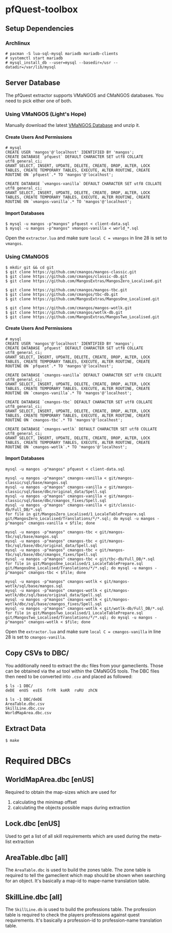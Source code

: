 # pfQuest-toolbox

## Setup Dependencies
### Archlinux

    # pacman -S lua-sql-mysql mariadb mariadb-clients
    # systemctl start mariadb
    # mysql_install_db --user=mysql --basedir=/usr --datadir=/var/lib/mysql

## Server Database
The pfQuest extractor supports VMaNGOS and CMaNGOS databases. You need to pick either one of both.

### Using VMaNGOS (Light's Hope)
Manually download the latest [VMaNGOS Database](https://github.com/brotalnia/database) and unzip it.

#### Create Users And Permissions
    # mysql
    CREATE USER 'mangos'@'localhost' IDENTIFIED BY 'mangos';
    CREATE DATABASE `pfquest` DEFAULT CHARACTER SET utf8 COLLATE utf8_general_ci;
    GRANT SELECT, INSERT, UPDATE, DELETE, CREATE, DROP, ALTER, LOCK TABLES, CREATE TEMPORARY TABLES, EXECUTE, ALTER ROUTINE, CREATE ROUTINE ON `pfquest`.* TO 'mangos'@'localhost';

    CREATE DATABASE `vmangos-vanilla` DEFAULT CHARACTER SET utf8 COLLATE utf8_general_ci;
    GRANT SELECT, INSERT, UPDATE, DELETE, CREATE, DROP, ALTER, LOCK TABLES, CREATE TEMPORARY TABLES, EXECUTE, ALTER ROUTINE, CREATE ROUTINE ON `vmangos-vanilla`.* TO 'mangos'@'localhost';

#### Import Databases
    $ mysql -u mangos -p"mangos" pfquest < client-data.sql
    $ mysql -u mangos -p"mangos" vmangos-vanilla < world_*.sql

Open the `extractor.lua` and make sure `local C = vmangos` in line 28 is set to `vmangos`.

### Using CMaNGOS
    $ mkdir git && cd git
    $ git clone https://github.com/cmangos/mangos-classic.git
    $ git clone https://github.com/cmangos/classic-db.git
    $ git clone https://github.com/MangosExtras/MangosZero_Localised.git

    $ git clone https://github.com/cmangos/mangos-tbc.git
    $ git clone https://github.com/cmangos/tbc-db.git
    $ git clone https://github.com/MangosExtras/MangosOne_Localised.git

    $ git clone https://github.com/cmangos/mangos-wotlk.git
    $ git clone https://github.com/cmangos/wotlk-db.git
    $ git clone https://github.com/MangosExtras/MangosTwo_Localised.git

#### Create Users And Permissions
    # mysql
    CREATE USER 'mangos'@'localhost' IDENTIFIED BY 'mangos';
    CREATE DATABASE `pfquest` DEFAULT CHARACTER SET utf8 COLLATE utf8_general_ci;
    GRANT SELECT, INSERT, UPDATE, DELETE, CREATE, DROP, ALTER, LOCK TABLES, CREATE TEMPORARY TABLES, EXECUTE, ALTER ROUTINE, CREATE ROUTINE ON `pfquest`.* TO 'mangos'@'localhost';

    CREATE DATABASE `cmangos-vanilla` DEFAULT CHARACTER SET utf8 COLLATE utf8_general_ci;
    GRANT SELECT, INSERT, UPDATE, DELETE, CREATE, DROP, ALTER, LOCK TABLES, CREATE TEMPORARY TABLES, EXECUTE, ALTER ROUTINE, CREATE ROUTINE ON `cmangos-vanilla`.* TO 'mangos'@'localhost';

    CREATE DATABASE `cmangos-tbc` DEFAULT CHARACTER SET utf8 COLLATE utf8_general_ci;
    GRANT SELECT, INSERT, UPDATE, DELETE, CREATE, DROP, ALTER, LOCK TABLES, CREATE TEMPORARY TABLES, EXECUTE, ALTER ROUTINE, CREATE ROUTINE ON `cmangos-tbc`.* TO 'mangos'@'localhost';

    CREATE DATABASE `cmangos-wotlk` DEFAULT CHARACTER SET utf8 COLLATE utf8_general_ci;
    GRANT SELECT, INSERT, UPDATE, DELETE, CREATE, DROP, ALTER, LOCK TABLES, CREATE TEMPORARY TABLES, EXECUTE, ALTER ROUTINE, CREATE ROUTINE ON `cmangos-wotlk`.* TO 'mangos'@'localhost';

#### Import Databases
    mysql -u mangos -p"mangos" pfquest < client-data.sql

    mysql -u mangos -p"mangos" cmangos-vanilla < git/mangos-classic/sql/base/mangos.sql
    mysql -u mangos -p"mangos" cmangos-vanilla < git/mangos-classic/sql/base/dbc/original_data/Spell.sql
    mysql -u mangos -p"mangos" cmangos-vanilla < git/mangos-classic/sql/base/dbc/cmangos_fixes/Spell.sql
    mysql -u mangos -p"mangos" cmangos-vanilla < git/classic-db/Full_DB/*.sql
    for file in git/MangosZero_Localised/1_LocaleTablePrepare.sql git/MangosZero_Localised/Translations/*/*.sql; do mysql -u mangos -p"mangos" cmangos-vanilla < $file; done

    mysql -u mangos -p"mangos" cmangos-tbc < git/mangos-tbc/sql/base/mangos.sql
    mysql -u mangos -p"mangos" cmangos-tbc < git/mangos-tbc/sql/base/dbc/original_data/Spell.sql
    mysql -u mangos -p"mangos" cmangos-tbc < git/mangos-tbc/sql/base/dbc/cmangos_fixes/Spell.sql
    mysql -u mangos -p"mangos" cmangos-tbc < git/tbc-db/Full_DB/*.sql
    for file in git/MangosOne_Localised/1_LocaleTablePrepare.sql git/MangosOne_Localised/Translations/*/*.sql; do mysql -u mangos -p"mangos" cmangos-tbc < $file; done

    mysql -u mangos -p"mangos" cmangos-wotlk < git/mangos-wotlk/sql/base/mangos.sql
    mysql -u mangos -p"mangos" cmangos-wotlk < git/mangos-wotlk/dbc/sql/base/original_data/Spell.sql
    mysql -u mangos -p"mangos" cmangos-wotlk < git/mangos-wotlk/dbc/sql/base/cmangos_fixes/Spell.sql
    mysql -u mangos -p"mangos" cmangos-wotlk < git/wotlk-db/Full_DB/*.sql
    for file in git/MangosTwo_Localised/1_LocaleTablePrepare.sql git/MangosTwo_Localised/Translations/*/*.sql; do mysql -u mangos -p"mangos" cmangos-wotlk < $file; done

Open the `extractor.lua` and make sure `local C = cmangos-vanilla` in line 28 is set to `cmangos-vanilla`.

## Copy CSVs to DBC/
You additionally need to extract the `dbc` files from your gameclients.
Those can be obtained via the `ad` tool within the CMaNGOS tools.
The DBC files then need to be converted into `.csv` and placed as followed:

    $ ls -1 DBC/
    deDE  enUS  esES  frFR  koKR  ruRU  zhCN

    $ ls -1 DBC/deDE
    AreaTable.dbc.csv
    SkillLine.dbc.csv
    WorldMapArea.dbc.csv

## Extract Data

    $ make

# Required DBCs
## WorldMapArea.dbc [enUS]
Required to obtain the map-sizes which are used for
  1. calculating the minimap offset
  2. calculating the objects possible maps during extraction

## Lock.dbc [enUS]
Used to get a list of all skill requirements which are used during the
meta-list extraction

## AreaTable.dbc [all]
The `AreaTable.dbc` is used to build the zones table. The zone table is required
to tell the gameclient which map should be shown when searching for an object.
It's basically a map-id to mape-name translation table.

## SkillLine.dbc [all]
The `SkillLine.db` is used to build the professions table. The profession table is
required to check the players professions against quest requirements. It's
basically a profession-id to profession-name translation table.
